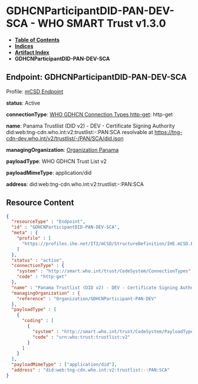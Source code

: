 # GDHCNParticipantDID-PAN-DEV-SCA - WHO SMART Trust v1.3.0

* [**Table of Contents**](toc.md)
* [**Indices**](indices.md)
* [**Artifact Index**](artifacts.md)
* **GDHCNParticipantDID-PAN-DEV-SCA**

## Endpoint: GDHCNParticipantDID-PAN-DEV-SCA

Profile: [mCSD Endpoint](https://profiles.ihe.net/ITI/mCSD/4.0.0/StructureDefinition-IHE.mCSD.Endpoint.html)

**status**: Active

**connectionType**: [WHO GDHCN Connection Types http-get](CodeSystem-ConnectionTypes.md#ConnectionTypes-http-get): http-get

**name**: Panama Trustlist (DID v2) - DEV - Certificate Signing Authority did:web:tng-cdn.who.int:v2:trustlist:-:PAN:SCA resolvable at https://tng-cdn-dev.who.int/v2/trustlist/-/PAN/SCA/did.json

**managingOrganization**: [Organization Panama](Organization-GDHCNParticipant-PAN-DEV.md)

**payloadType**: WHO GDHCN Trust List v2

**payloadMimeType**: application/did

**address**: did:web:tng-cdn.who.int:v2:trustlist:-:PAN:SCA



## Resource Content

```json
{
  "resourceType" : "Endpoint",
  "id" : "GDHCNParticipantDID-PAN-DEV-SCA",
  "meta" : {
    "profile" : [
      "https://profiles.ihe.net/ITI/mCSD/StructureDefinition/IHE.mCSD.Endpoint"
    ]
  },
  "status" : "active",
  "connectionType" : {
    "system" : "http://smart.who.int/trust/CodeSystem/ConnectionTypes",
    "code" : "http-get"
  },
  "name" : "Panama Trustlist (DID v2) - DEV - Certificate Signing Authority\ndid:web:tng-cdn.who.int:v2:trustlist:-:PAN:SCA\nresolvable at https://tng-cdn-dev.who.int/v2/trustlist/-/PAN/SCA/did.json",
  "managingOrganization" : {
    "reference" : "Organization/GDHCNParticipant-PAN-DEV"
  },
  "payloadType" : [
    {
      "coding" : [
        {
          "system" : "http://smart.who.int/trust/CodeSystem/PayloadTypes",
          "code" : "urn:who:trust:trustlist:v2"
        }
      ]
    }
  ],
  "payloadMimeType" : ["application/did"],
  "address" : "did:web:tng-cdn.who.int:v2:trustlist:-:PAN:SCA"
}

```
